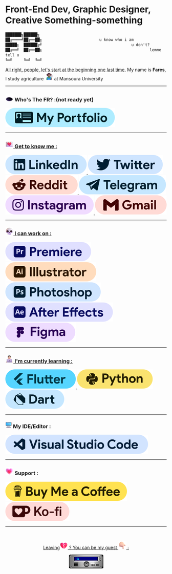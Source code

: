 # Front-End Dev, Graphic Designer, Creative Something-something

```
███████╗██████╗ 
██╔════╝██╔══██╗                         u know who i am
█████╗  ██████╔╝                                       u don't?
██╔══╝  ██╔══██╗                                               lemme tell u
╚═╝     ╚═╝  ╚═╝
```
<a href="https://youtu.be/LRspFpixPnI?si=mBausWSxJjzOVRED&t=58">All right, people, let's start at the beginning one last time.</a> My name is **Fares**, I study agriculture <img src="Media/Emoji/Farmer.png" alt="Farmer" width="25" height="25" /> at Mansoura University

---
### <img src="Media/Emoji/Hole.png" alt="keepintouch" width="25" height="25" /> Who's The FR? :(not ready yet)
<a href="https://frmamlf.github.io/">
    <img src="Media/Badge/PF.svg" alt="PF">

---
### <img src="Media/Emoji/Love Letter.png" alt="keepintouch" width="25" height="25" /> Get to know me :
<a href="https://www.linkedin.com/in/frmamlf/">
    <img src="Media/Badge/Linkedin.svg" alt="Linkedin">
<a href="https://x.com/frmamlf">
    <img src="Media/Badge/X.svg" alt="X">

 <a href="https://www.reddit.com/user/frmamlf/">
    <img src="Media/Badge/Reddit.svg" alt="Reddit">

<a href="https://t.me/frmamlf">
    <img src="Media/Badge/Tele.svg" alt="tele">

<a href="https://www.instagram.com/frmamlf">
    <img src="Media/Badge/Insta.svg" alt="Insta">
<a href="mailto:Frmamlf@gmail.com">
    <img src="Media/Badge/Gmail.svg" alt="Gmail">

---
### <img src="Media/Emoji/Skull.png" alt="keepintouch" width="25" height="25" /> I can work on :
![pre](Media/Badge/premiere3.svg)
![Illustrator](Media/Badge/Ill.svg)
![PS](Media/Badge/photoshop3.svg)
![AE](Media/Badge/AE.svg)
![Figma](Media/Badge/Figma.svg)

---
 ### <img src="Media/Emoji/Manpc.png" alt="Manpc" width="25" height="25" /> I'm currently learning :
<a href="https://roadmap.sh/u/frmamlf">
    <img src="Media/Badge/Flutter.svg" alt="Flutter">

<a href="https://roadmap.sh/u/frmamlf">
    <img src="Media/Badge/Py.svg" alt="Python">

<a href="https://roadmap.sh/u/frmamlf">
    <img src="Media/Badge/Dart.svg" alt="Dart">
  </a>
</p>

---
### <img src="Media/Emoji/PC.png" alt="keepintouch" width="20" height="20" /> My IDE/Editor :
![VS Code](Media/Badge/VSCode.svg)

---
 ### <img src="Media/Emoji/Growing Heart.png" alt="keepintouch" width="25" height="25" /> **Support** :
<a href="https://buymeacoffee.com/frmamlf">
    <img src="Media/Badge/BMC.svg" alt="BMC">

<a href="https://ko-fi.com/frmamlf">
    <img src="Media/Badge/Ko-fi.svg" alt="KO-Fi">

---
<br>
<div align="center">
<p>Leaving<img src="Media/Emoji/Broken Heart.png" alt="Broken heart" width="25" height="25"> ? You can be my guest <img src="Media/Emoji/Down.png" alt="Hand" width="25" height="25" /> :</p>
 <a href="https://github.com/frmamlf/frmamlf/discussions/"><img src="Media/Emoji/GUESTBOOK.gif" alt="Guest book"></a>
</div>
<br>

